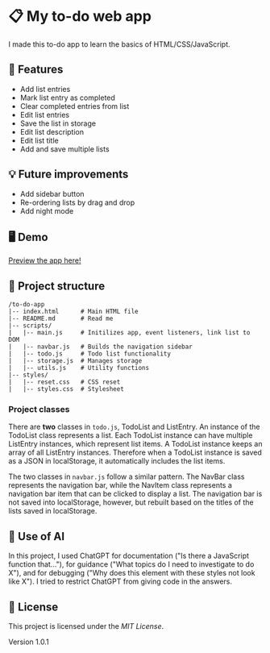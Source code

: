 # 📋 My to-do web app

I made this to-do app to learn the basics of HTML/CSS/JavaScript.

## 🚀 Features

- Add list entries
- Mark list entry as completed
- Clear completed entries from list
- Edit list entries
- Save the list in storage
- Edit list description
- Edit list title
- Add and save multiple lists

## 💡 Future improvements

- Add sidebar button
- Re-ordering lists by drag and drop
- Add night mode

## 🖥️ Demo

[Preview the app here!](https://sjoerd2497.github.io/to-do-app/)

## 📂 Project structure

```
/to-do-app
|-- index.html      # Main HTML file
|-- README.md       # Read me
|-- scripts/
|   |-- main.js     # Initilizes app, event listeners, link list to DOM
|   |-- navbar.js   # Builds the navigation sidebar
|   |-- todo.js     # Todo list functionality
|   |-- storage.js  # Manages storage
|   |-- utils.js    # Utility functions
|-- styles/
|   |-- reset.css   # CSS reset
|   |-- styles.css  # Stylesheet
```

### Project classes

There are **two** classes in `todo.js`, TodoList and ListEntry. An instance of
the TodoList class represents a list. Each TodoList instance can have multiple
ListEntry instances, which represent list items. A TodoList instance keeps an
array of all ListEntry instances. Therefore when a TodoList instance is saved
as a JSON in localStorage, it automatically includes the list items.

The two classes in `navbar.js` follow a similar pattern. The NavBar class
represents the navigation bar, while the NavItem class represents a
navigation bar item that can be clicked to display a list. The navigation bar
is not saved into localStorage, however, but rebuilt based on the titles of the
lists saved in localStorage.

## 🤖 Use of AI

In this project, I used ChatGPT for documentation ("Is there a JavaScript function 
that..."), for guidance ("What topics do I need to investigate to do X"), and for
debugging ("Why does this element with these styles not look like X"). I tried to 
restrict ChatGPT from giving code in the answers.

## 📜 License

This project is licensed under the _MIT License_.

Version 1.0.1
